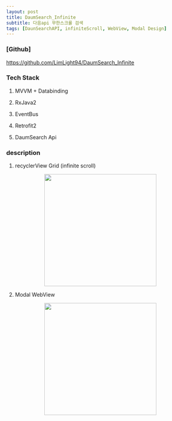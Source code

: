 ```yaml
---
layout: post
title: DaumSearch_Infinite
subtitle: 다음api 무한스크롤 검색
tags: [DaunSearchAPI, infiniteScroll, WebView, Modal Design]
---
```


### [Github]
<a target="_blank" href='https://github.com/LimLight94/DaumSearch_Infinite'>
https://github.com/LimLight94/DaumSearch_Infinite
</a>

### Tech Stack

1. MVVM + Databinding

2. RxJava2

3. EventBus

4. Retrofit2

5. DaumSearch Api

### description

1. recyclerView Grid (infinite scroll)

<center><img src="../assets/img/infinite_toy/infinite.gif" width="300"></center>

2. Modal WebView

<center><img src="../assets/img/infinite_toy/modalWebview.gif" width="300"></center>



